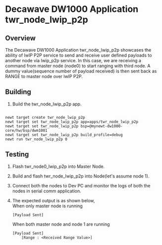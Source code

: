 <!--
#
# Licensed to the Apache Software Foundation (ASF) under one
# or more contributor license agreements.  See the NOTICE file
# distributed with this work for additional information
# regarding copyright ownership.  The ASF licenses this file
# to you under the Apache License, Version 2.0 (the
# "License"); you may not use this file except in compliance
# with the License.  You may obtain a copy of the License at
#
# http://www.apache.org/licenses/LICENSE-2.0
#
# Unless required by applicable law or agreed to in writing,
# software distributed under the License is distributed on an
# "AS IS" BASIS, WITHOUT WARRANTIES OR CONDITIONS OF ANY
#  KIND, either express or implied.  See the License for the
# specific language governing permissions and limitations
# under the License.
#
-->

# Decawave DW1000 Application twr_node_lwip_p2p

## Overview
The Decawave DW1000 Application twr_node_lwip_p2p showcases the ability of lwIP P2P service to send and receive 
user defined payloads to another node via lwip_p2p service.
In this case, we are receiving a command from master node (node0) to start ranging with third node.
A dummy value(sequence number of payload received) is then sent back as RANGE to master node over lwIP P2P.

## Building

1. Build the twr_node_lwip_p2p app.

```no-highlight

newt target create twr_node_lwip_p2p
newt target set twr_node_lwip_p2p app=apps/twr_node_lwip_p2p
newt target set twr_node_lwip_p2p bsp=@mynewt-dw1000-core/hw/bsp/dwm1001
newt target set twr_node_lwip_p2p build_profile=debug 
newt run twr_node_lwip_p2p 0
```

## Testing

1. Flash twr_node0_lwip_p2p into Master Node.
2. Build and flash twr_node_lwip_p2p into Node(let's assume node 1).
3. Connect both the nodes to Dev PC and monitor the logs of both the nodes in serial comm application.
4. The expected output is as shown below,  
	When only master node is running  
	```
	[Payload Sent]
	```

	When both master node and node 1 are running  
	```
	[Payload Sent]  
		[Range : <Received Range Value>]
